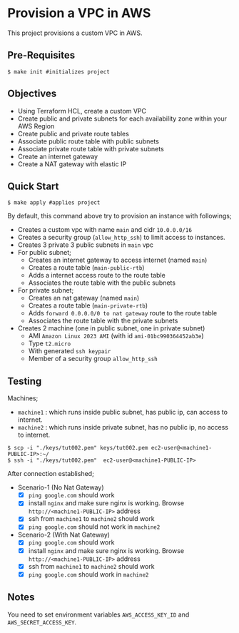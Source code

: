 # Provision a VPC in AWS
This project provisions a custom VPC in AWS. 

## Pre-Requisites
```console
$ make init #initializes project
```

## Objectives
- Using Terraform HCL, create a custom VPC
- Create public and private subnets for each availability zone within your AWS Region
- Create public and private route tables
- Associate public route table with public subnets
- Associate private route table with private subnets
- Create an internet gateway
- Create a NAT gateway with elastic IP

## Quick Start
```console
$ make apply #applies project
```
By default, this command above try to provision an instance with followings;
- Creates a custom vpc with name `main` and cidr `10.0.0.0/16`
- Creates a security group (`allow_http_ssh`) to limit access to instances.
- Creates 3 private 3 public subnets in `main` vpc
- For public subnet;
    - Creates an internet gateway to access internet (named `main`)
    - Creates a route table (`main-public-rtb`)
    - Adds a internet access route to the route table 
    - Associates the route table with the public subnets
- For private subnet;
    - Creates an nat gateway (named `main`)
    - Creates a route table (`main-private-rtb`)
    - Adds `forward 0.0.0.0/0 to nat gateway` route to the route table 
    - Associates the route table with the private subnets
- Creates 2 machine (one in public subnet, one in private subnet)
    -  AMI `Amazon Linux 2023 AMI` (with id `ami-01bc990364452ab3e`) 
    -  Type `t2.micro` 
    -  With generated `ssh keypair`
    -  Member of a security group `allow_http_ssh` 

## Testing
Machines;
- `machine1` : which runs inside public subnet, has public ip, can access to internet.
- `machine2` : which runs inside private subnet, has no public ip, no access to internet.

```console
$ scp -i "./keys/tut002.pem" keys/tut002.pem ec2-user@<machine1-PUBLIC-IP>:~/
$ ssh -i "./keys/tut002.pem"  ec2-user@<machine1-PUBLIC-IP>
```
After connection established;
- Scenario-1 (No Nat Gateway)
    - [x] `ping google.com` should work
    - [x] install `nginx` and make sure nginx is working. Browse `http://<machine1-PUBLIC-IP>` address 
    - [x] ssh from `machine1` to `machine2` should work
    - [x] `ping google.com` should not work in `machine2` 

- Scenario-2 (With Nat Gateway)
    - [x] `ping google.com` should work
    - [x] install `nginx` and make sure nginx is working. Browse `http://<machine1-PUBLIC-IP>` address 
    - [x] ssh from `machine1` to `machine2` should work
    - [x] `ping google.com` should work in `machine2` 

## Notes
You need to set environment variables `AWS_ACCESS_KEY_ID` and `AWS_SECRET_ACCESS_KEY`.